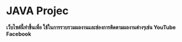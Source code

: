 # JAVA Projec
**เว็บไซต์นี้ทำขึ้นเพื่อ ใช้ในการรวบรวมผลงานและช่องการติดตามผลงานต่างๆเช่น YouTube Facebook**
